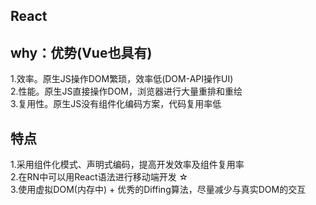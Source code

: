 ## React
## why：优势(Vue也具有)
1.效率。原生JS操作DOM繁琐，效率低(DOM-API操作UI)  
2.性能。原生JS直接操作DOM，浏览器进行大量重排和重绘  
3.复用性。原生JS没有组件化编码方案，代码复用率低  
  
## 特点  
1.采用组件化模式、声明式编码，提高开发效率及组件复用率  
2.在RN中可以用React语法进行移动端开发 ☆  
3.使用虚拟DOM(内存中) + 优秀的Diffing算法，尽量减少与真实DOM的交互